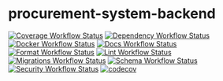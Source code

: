 # procurement-system-backend

[![Coverage Workflow Status](https://github.com/sahil-gidwani/procurement-system-backend/workflows/coverage/badge.svg)](https://github.com/sahil-gidwani/procurement-system-backend/actions)
[![Dependency Workflow Status](https://github.com/sahil-gidwani/procurement-system-backend/workflows/dependency/badge.svg)](https://github.com/sahil-gidwani/procurement-system-backend/actions)
[![Docker Workflow Status](https://github.com/sahil-gidwani/procurement-system-backend/workflows/docker/badge.svg)](https://github.com/sahil-gidwani/procurement-system-backend/actions)
[![Docs Workflow Status](https://github.com/sahil-gidwani/procurement-system-backend/workflows/docs/badge.svg)](https://github.com/sahil-gidwani/procurement-system-backend/actions)
[![Format Workflow Status](https://github.com/sahil-gidwani/procurement-system-backend/workflows/format/badge.svg)](https://github.com/sahil-gidwani/procurement-system-backend/actions)
[![Lint Workflow Status](https://github.com/sahil-gidwani/procurement-system-backend/workflows/lint/badge.svg)](https://github.com/sahil-gidwani/procurement-system-backend/actions)
[![Migrations Workflow Status](https://github.com/sahil-gidwani/procurement-system-backend/workflows/migrations/badge.svg)](https://github.com/sahil-gidwani/procurement-system-backend/actions)
[![Schema Workflow Status](https://github.com/sahil-gidwani/procurement-system-backend/workflows/schema/badge.svg)](https://github.com/sahil-gidwani/procurement-system-backend/actions)
[![Security Workflow Status](https://github.com/sahil-gidwani/procurement-system-backend/workflows/security/badge.svg)](https://github.com/sahil-gidwani/procurement-system-backend/actions)
[![codecov](https://codecov.io/gh/sahil-gidwani/procurement-system-backend/branch/main/graph/badge.svg)](https://codecov.io/gh/sahil-gidwani/procurement-system-backend)
